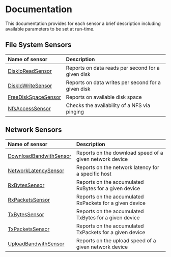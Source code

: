 # Documentation
This documentation provides for each sensor a brief description including available parameters to be set at run-time.

## File System Sensors
| Name of sensor                             | Description                                         |
| :----------------------------------------- |:----------------------------------------------------|
| [DiskIoReadSensor][DiskIoReadSensor]       | Reports on data reads per second for a given disk   |
| [DiskIoWriteSensor][DiskIoWriteSensor]     | Reports on data writes per second for a given disk  |
| [FreeDiskSpaceSensor][FreeDiskSpaceSensor] | Reports on available disk space                     |
| [NfsAccessSensor][NfsAccessSensor]         | Checks the availability of a NFS via pinging        |

## Network Sensors
| Name of sensor                                   | Description                                               |
| :----------------------------------------------- |:----------------------------------------------------------|
| [DownloadBandwithSensor][DownloadBandwithSensor] | Reports on the download speed of a given network device   |
| [NetworkLatencySensor][NetworkLatencySensor]     | Reports on the network latency for a specific host        |
| [RxBytesSensor][RxBytesSensor]                   | Reports on the accumulated RxBytes for a given device     |
| [RxPacketsSensor][RxPacketsSensor]               | Reports on the accumulated RxPackets for a given device   |
| [TxBytesSensor][TxBytesSensor]                   | Reports on the accumulated TxBytes for a given device     |
| [TxPacketsSensor][TxPacketsSensor]               | Reports on the accumulated TxPackets for a given device   |
| [UploadBandwithSensor][UploadBandwithSensor]     | Reports on the upload speed of a given network device     |

[DiskIoReadSensor]: DiskIoReadSensor.md
[DiskIoWriteSensor]: DiskIoWriteSensor.md
[FreeDiskSpaceSensor]: FreeDiskSpaceSensor.md
[NfsAccessSensor]: NfsAccessSensor.md

[DownloadBandwithSensor]: DownloadBandwithSensor.md
[NetworkLatencySensor]: NetworkLatencySensor.md
[RxBytesSensor]: RxBytesSensor.md
[RxPacketsSensor]: RxPacketsSensor.md
[TxBytesSensor]: TxBytesSensor.md
[TxPacketsSensor]: TxPacketsSensor.md
[UploadBandwithSensor]: UploadBandwithSensor.md
